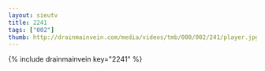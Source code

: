```yaml
--- 
layout: sieutv
title: 2241
tags: ["002"]
thumb: http://drainmainvein.com/media/videos/tmb/000/002/241/player.jpg
---
```

{% include drainmainvein key="2241" %} 
